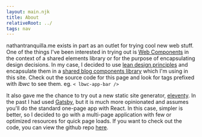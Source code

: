 ```yaml
---
layout: main.njk
title: About
relativeRoot: ../
tags: nav
---
```

nathantranquilla.me exists in part as an outlet for trying cool new web stuff. One of the things I've been interested in trying out is <a href="https://developer.mozilla.org/en-US/docs/Web/Web_Components">Web Components</a> in the context of a shared elements library or for the purpose of encapsulating design decisions. In my case, I decided to use <a href="https://www.leanternet.com/principles/">lean design principles</a> and encapsulate them in a <a href="https://github.com/n1tranquilla/lean-blog-web-components">shared blog components library</a> which I'm using in this site. Check out the source code for this page and look for tags prefixed with *lbwc* to see them. eg. <code>< lbwc-app-bar /></code>

It also gave me the chance to try out a new static site generator, <a href="https://www.11ty.dev/">eleventy</a>. In the past I had used <a href="https://www.gatsbyjs.org/">Gatsby</a>, but it is much more opinionated and assumes you'll do the standard one-page app with React. In this case, simpler is better, so I decided to go with a multi-page application with few or optimized resources for quick page loads. If you want to check out the code, you can view the github repo <a href="https://github.com/n1tranquilla/nathantranquilla.me">here</a>.